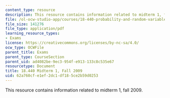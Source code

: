 ```yaml
---
content_type: resource
description: This resource contains information related to midterm 1, fall 2009.
file: /ol-ocw-studio-app/courses/18-440-probability-and-random-variables-spring-2014/62a760cfe1ef2dc1df185ce2b59d0253_MIT18_440S14_mid1_2009.pdf
file_size: 141276
file_type: application/pdf
learning_resource_types:
- Exams
license: https://creativecommons.org/licenses/by-nc-sa/4.0/
ocw_type: OCWFile
parent_title: Exams
parent_type: CourseSection
parent_uid: ad4082be-9ec3-954f-e913-133c8c535e67
resourcetype: Document
title: 18.440 Midterm 1, Fall 2009
uid: 62a760cf-e1ef-2dc1-df18-5ce2b59d0253
---
```

This resource contains information related to midterm 1, fall 2009.